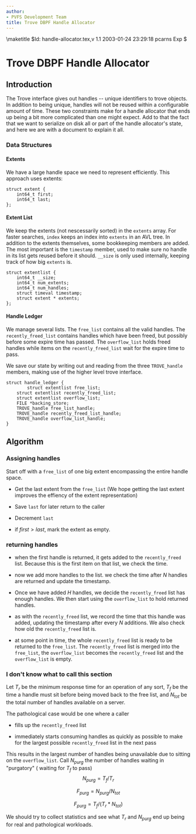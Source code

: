 ```yaml
---
author:
- PVFS Development Team
title: Trove DBPF Handle Allocator
---
```


\maketitle
    $Id: handle-allocator.tex,v 1.1 2003-01-24 23:29:18 pcarns Exp $
# Trove DBPF Handle Allocator

## Introduction

The Trove interface gives out handles -- unique identifiers to trove
objects. In addition to being unique, handles will not be reused within
a configurable amount of time. These two constraints make for a handle
allocator that ends up being a bit more complicated than one might
expect. Add to that the fact that we want to serialize on disk all or
part of the handle allocator's state, and here we are with a document to
explain it all.

### Data Structures

#### Extents

We have a large handle space we need to represent efficiently. This
approach uses extents:


    struct extent {
        int64_t first;
        int64_t last;
    };

#### Extent List

We keep the extents (not nescessarily sorted) in the `extents` array.
For faster searches, `index` keeps an index into `extents` in an AVL
tree. In addition to the extents themselves, some bookkeeping members
are added. The most important is the `timestamp` member, used to make
sure no handle in its list gets reused before it should. `__size` is
only used internally, keeping track of how big `extents` is.

    struct extentlist {
        int64_t __size;
        int64_t num_extents;
        int64_t num_handles;
        struct timeval timestamp;
        struct extent * extents;
    };

#### Handle Ledger

We manage several lists. The `free_list` contains all the valid handles.
The `recently_freed_list` contains handles which have been freed, but
possibly before some expire time has passed. The `overflow_list` holds
freed handles while items on the `recently_freed_list` wait for the
expire time to pass.

We save our state by writing out and reading from the three
`TROVE_handle` members, making use of the higher level trove interface.

    struct handle_ledger {
            struct extentlist free_list;
        struct extentlist recently_freed_list;
        struct extentlist overflow_list;
        FILE *backing_store;
        TROVE_handle free_list_handle;
        TROVE_handle recently_freed_list_handle;
        TROVE_handle overflow_list_handle;
    }

## Algorithm

### Assigning handles

Start off with a `free_list` of one big extent encompassing the entire
handle space.

-   Get the last extent from the `free_list` (We hope getting the last
    extent improves the effiency of the extent representation)

-   Save `last` for later return to the caller

-   Decrement `last`

-   if $first > last$, mark the extent as empty.

### returning handles

-   when the first handle is returned, it gets added to the
    `recently_freed` list. Because this is the first item on that list,
    we check the time.

-   now we add more handles to the list. we check the time after $N$
    handles are returned and update the timestamp.

-   Once we have added $H$ handles, we decide the `recently_freed` list
    has enough handles. We then start using the `overflow_list` to hold
    returned handles.

-   as with the `recently_freed` list, we record the time that this
    handle was added, updating the timestamp after every $N$ additions.
    We also check how old the `recently_freed` list is.

-   at some point in time, the whole `recently_freed` list is ready to
    be returned to the `free_list`. The `recently_freed` list is merged
    into the `free_list`, the `overflow_list` becomes the
    `recently_freed` list and the `overflow_list` is empty.

### I don't know what to call this section

Let $T_{r}$ be the minimum response time for an operation of any sort,
$T_{f}$ be the time a handle must sit before being moved back to the
free list, and $N_{tot}$ be the total number of handles available on a
server.

The pathological case would be one where a caller

-   fills up the `recently_freed` list

-   immediately starts consuming handles as quickly as possible to make
    for the largest possible `recently_freed` list in the next pass

This results in the largest number of handles being unavailable due to
sitting on the `overflow_list`. Call $N_{purg}$ the number of handles
waiting in "purgatory" ( waiting for $T_{f}$ to pass)
$$N_{purg} = T_{f} / T_{r}$$

$$F_{purg} = N_{purg} / N_{tot}$$

$$F_{purg} = T_{f} / (T_{r} * N_{tot})$$

We should try to collect statistics and see what $T_{r}$ and $N_{purg}$
end up being for real and pathological workloads.
